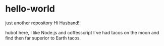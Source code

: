 # hello-world
just another repository 
Hi Husband!!

hubot here, I like Node.js and coffesscript 
I´ve  had  tacos on the moon and find then far superior to Earth  tacos.
